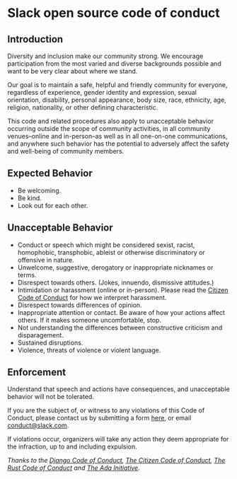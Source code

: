 # Slack open source code of conduct


## Introduction
Diversity and inclusion make our community strong. We encourage participation from the most varied and diverse backgrounds possible and want to be very clear about where we stand.

Our goal is to maintain a safe, helpful and friendly community for everyone, regardless of experience, gender identity and expression, sexual orientation, disability, personal appearance, body size, race, ethnicity, age, religion, nationality, or other defining characteristic.

This code and related procedures also apply to unacceptable behavior occurring outside the scope of community activities, in all community venues–online and in-person–as well as in all one-on-one communications, and anywhere such behavior has the potential to adversely affect the safety and well-being of community members.

## Expected Behavior
  * Be welcoming.
  * Be kind.
  * Look out for each other.

## Unacceptable Behavior
  * Conduct or speech which might be considered sexist, racist, homophobic, transphobic, ableist or otherwise discriminatory or offensive in nature.
  * Unwelcome, suggestive, derogatory or inappropriate nicknames or terms.
  * Disrespect towards others. (Jokes, innuendo, dismissive attitudes.)
  * Intimidation or harassment (online or in-person). Please read the [Citizen Code of Conduct](http://citizencodeofconduct.org/) for how we interpret harassment. 
  * Disrespect towards differences of opinion.
  * Inappropriate attention or contact. Be aware of how your actions affect others. If it makes someone uncomfortable, stop.
  * Not understanding the differences between constructive criticism and disparagement.
  * Sustained disruptions.
  * Violence, threats of violence or violent language.

## Enforcement 
Understand that speech and actions have consequences, and unacceptable behavior will not be tolerated.

If you are the subject of, or witness to any violations of this Code of Conduct, please contact us by submitting a form [here](https://docs.google.com/a/slack-corp.com/forms/d/1NVqj2S2Q49XVIOT5N3L6Tx1oihvk9CpMa_UX8T_6ESo/viewform), or email conduct@slack.com.

If violations occur, organizers will take any action they deem appropriate for the infraction, up to and including expulsion.

_Thanks to the [Django Code of Conduct](https://www.djangoproject.com/conduct/), [The Citizen Code of Conduct](http://citizencodeofconduct.org/), [The Rust Code of Conduct](https://www.rust-lang.org/conduct.html) and [The Ada Initiative](http://adainitiative.org/2014/02/18/howto-design-a-code-of-conduct-for-your-community/)._